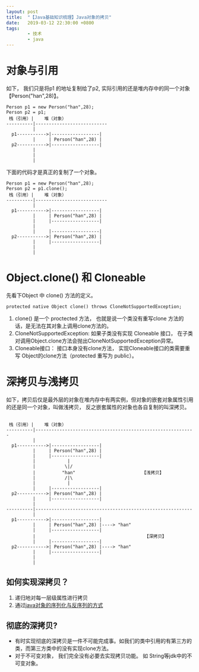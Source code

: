 ```yaml
---
layout: post
title:  "【Java基础知识梳理】Java对象的拷贝"
date:   2019-03-12 22:30:00 +0800
tags:
        - 技术
        - java
---
```

# 对象与引用

如下， 我们只是将p1 的地址复制给了p2, 实际引用的还是堆内存中的同一个对象【Person("han",28)】。

```
Person p1 = new Person("han",28);
Person p2 = p1;
 栈（引用）|    堆（对象）
----------|---------------------------
          | 
  p1----------->|------------------|
          |     | Person("han",28) |
  p2----------->|------------------|
          |
          | 
          | 

```

下面的代码才是真正的复制了一个对象。
```
Person p1 = new Person("han",28);
Person p2 = p1.clone();
 栈（引用）|    堆（对象）
----------|---------------------------
          | 
  p1----------->|------------------|
          |     | Person("han",28) |
          |     |------------------|
          |  
          |     |------------------|
  p2----------->| Person("han",28) |
          |     |------------------|
          | 
          | 

```



# Object.clone() 和 Cloneable
先看下Object 中 clone() 方法的定义。 

```
protected native Object clone() throws CloneNotSupportedException;

```

1. clone() 是一个 proctected 方法， 也就是说一个类没有重写clone 方法的话，是无法在其对象上调用clone方法的。 
2. CloneNotSupportedException: 如果子类没有实现 Cloneable 接口， 在子类对调用Object.clone方法会抛出CloneNotSupportedException异常。
3. Cloneable接口： 接口本身没有clone方法， 实现Cloneable接口的类需要重写 Object的clone方法（protected 重写为 public）。



# 深拷贝与浅拷贝
如下，拷贝后仅是最外层的对象在堆内存中有两实例，但对象的嵌套对象属性引用的还是同一个对象，叫做浅拷贝， 反之嵌套属性的对象也各自复制的叫深拷贝。

```

 栈（引用）|    堆（对象）
----------|------------------------------------------------------------
          | 
  p1----------->|------------------|
          |     | Person("han",28) |
          |     |------------------|
          |            |
          |           \|/
          |          "han"                         【浅拷贝】
          |           /|\
          |            |                                                 
          |     |------------------|
  p2----------->| Person("han",28) |
          |     |------------------|
          | 
----------|-----------------------------------------------------------
          | 
  p1----------->|------------------|
          |     | Person("han",28) |----> "han"
          |     |------------------|
          |                                         【深拷贝】              
          |     |------------------|
  p2----------->| Person("han",28) |----> "han"
          |     |------------------|
          | 
          | 
```


## 如何实现深拷贝？
1. 递归地对每一层级属性进行拷贝
2. 通过[java对象的序列化与反序列的方式]()


## 彻底的深拷贝?

- 有时实现彻底的深拷贝是一件不可能完成事。如我们的类中引用的有第三方的类，而第三方类中的没有实现clone方法。 
- 对于不可变对象， 我们完全没有必要去实现拷贝功能。 如 String等jdk中的不可变对象。
